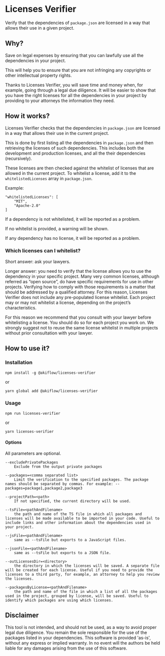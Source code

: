 # Licenses Verifier

Verify that the dependencies of `package.json` are licensed in a way that allows their use in a given project.

## Why?

Save on legal expenses by ensuring that you can lawfully use all the dependencies in your project.

This will help you to ensure that you are not infringing any copyrights or other intellectual property rights.

Thanks to Licenses Verifier, you will save time and money when, for example, going through a legal due diligence. It will be easier to show that you have the right licenses for all the dependencies in your project by providing to your attorneys the information they need.

## How it works?

Licenses Verifier checks that the dependencies in `package.json` are licensed in a way that allows their use in the current project.

This is done by first listing all the dependencies in `package.json` and then retrieving the licenses of such dependencies. This includes both the development and production licenses, and all the their dependencies (recursively).

These licenses are then checked against the whitelist of licenses that are allowed in the current project. To whitelist a license, add it to the `whitelistedLicenses` array in `package.json`.

Example:

    "whitelistedLicenses": [
        "MIT",
        "Apache-2.0"
    ]

If a dependency is not whitelisted, it will be reported as a problem.

If no whitelist is provided, a warning will be shown.

If any dependency has no license, it will be reported as a problem.

### Which licenses can I whitelist?

Short answer: ask your lawyers.

Longer answer: you need to verify that the license allows you to use the dependency in your specific project. Many very common licenses, although referred as “open source”, do have specific requirements for use in other projects. Verifying how to comply with those requirements is a matter that should be addressed by a qualified attorney. For this reason, Licenses Verifier does not include any pre-populated license whitelist. Each project may or may not whitelist a license, depending on the project’s characteristics.

For this reason we recommend that you consult with your lawyer before whitelisting a license. You should do so for each project you work on. We strongly suggest not to reuse the same license whitelist in multiple projects without prior consultation with your lawyer.

## How to use it?

### Installation

    npm install -g @akiflow/licenses-verifier

or

    yarn global add @akiflow/licenses-verifier

### Usage

    npm run licenses-verifier

or

    yarn licenses-verifier

#### Options

All parameters are optional.

    --excludePrivatePackages
        Exclude from the output private packages

    --packages=<comma separated list>
        Limit the verification to the specified packages. The package names should be separated by commas. For example: --packages=package1,package2,package3

    --projectPath=<path>
        If not specified, the current directory will be used.

    --tsFile=<pathAndFilename>
        the path and name of the TS file in which all packages and licenses will be made available to be imported in your code. Useful to include links and other information about the dependencies used in your project.
    
    --jsFile=<pathAndFilename>
        same as --tsFile but exports to a JavaScript files.

    --jsonFile=<pathAndFilename>
        same as --tsFile but exports to a JSON file.
    
    --outLicensesDir=<directory>
        the directory in which the licenses will be saved. A separate file will be created for each license. Useful if you need to provide the licenses to a third party, for example, an attorney to help you review the licenses.

    --packagesByLicense=<pathAndFilename>
        the path and name of the file in which a list of all the packages used in the project, grouped by license, will be saved. Useful to identify which packages are using which licenses.

## Disclaimer

This tool is not intended, and should not be used, as a way to avoid proper legal due diligence. You remain the sole responsible for the use of the packages listed in your dependencies. This software is provided 'as-is', without any express or implied warranty. In no event will the authors be held liable for any damages arising from the use of this software.